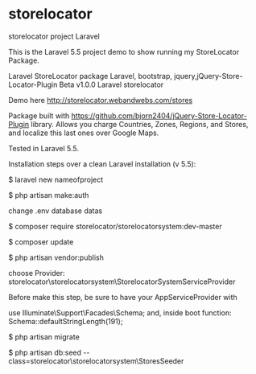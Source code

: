 # storelocator
storelocator project Laravel

This is the Laravel 5.5 project demo to show running my StoreLocator Package.

Laravel StoreLocator package Laravel, bootstrap, jquery,jQuery-Store-Locator-Plugin Beta v1.0.0 Laravel storelocator

Demo here http://storelocator.webandwebs.com/stores

Package built with https://github.com/bjorn2404/jQuery-Store-Locator-Plugin library. Allows you charge Countries, Zones, Regions, and Stores, and localize this last ones over Google Maps.

Tested in Laravel 5.5.

Installation steps over a clean Laravel installation (v 5.5):

$ laravel new nameofproject

$ php artisan make:auth

change .env database datas

$ composer require storelocator/storelocatorsystem:dev-master

$ composer update

$ php artisan vendor:publish

choose Provider: storelocator\storelocatorsystem\StorelocatorSystemServiceProvider

Before make this step, be sure to have your AppServiceProvider with

use Illuminate\Support\Facades\Schema; and, inside boot function: Schema::defaultStringLength(191);

$ php artisan migrate

$ php artisan db:seed --class=storelocator\storelocatorsystem\StoresSeeder
